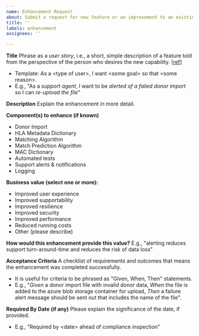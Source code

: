 ```yaml
---
name: Enhancement Request
about: Submit a request for new feature or an improvement to an existing feature
title: ''
labels: enhancement
assignees: ''

---
```


**Title**
Phrase as a _user story_, i.e., a short, simple description of a feature told from the perspective of the person who desires the new capability. [[ref](https://www.mountaingoatsoftware.com/agile/user-stories)]
- Template: As a \<type of user\>, I want \<some goal\> so that \<some reason\>.
- E.g., "As a _support agent_, I want to be _alerted of a failed donor import_ so I can _re-upload the file_"

**Description**
Explain the enhancement in more detail.

**Component(s) to enhance (if known)**
- Donor Import
- HLA Metadata Dictionary
- Matching Algorithm
- Match Prediction Algorithm
- MAC Dictionary
- Automated tests
- Support alerts & notifications
- Logging

**Business value (select one or more):**
- Improved user experience
- Improved supportability
- Improved resilience
- Improved security
- Improved performance
- Reduced running costs
- Other (please describe)

**How would this enhancement provide this value?**
E.g., "alerting reduces support turn-around-time and reduces the risk of data loss"

**Acceptance Criteria**
A checklist of requirements and outcomes that means the enhancement was completed successfully.
- It is useful for criteria to be phrased as "Given, When, Then" statements.
- E.g., 
"_Given_ a donor import file with invalid donor data,
_When_ the file is added to the azure blob storage container for upload,
_Then_ a failure alert message should be sent out that includes the name of the file".

**Required By Date (if any)**
Please explain the significance of the date, if provided.
- E.g., "Required by \<date\> ahead of compliance inspection"